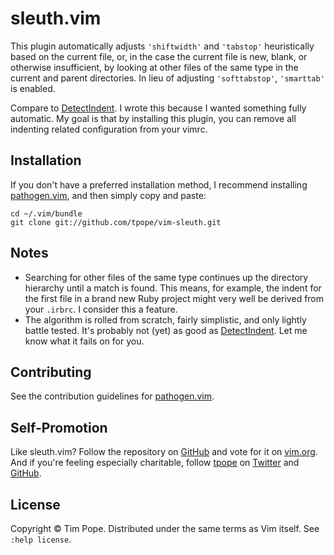 # sleuth.vim

This plugin automatically adjusts `'shiftwidth'` and `'tabstop'` heuristically
based on the current file, or, in the case the current file is new, blank, or
otherwise insufficient, by looking at other files of the same type in the
current and parent directories.  In lieu of adjusting `'softtabstop'`,
`'smarttab'` is enabled.

Compare to [DetectIndent][].  I wrote this because I wanted something fully
automatic.  My goal is that by installing this plugin, you can remove all
indenting related configuration from your vimrc.

[DetectIndent]: http://www.vim.org/scripts/script.php?script_id=1171

## Installation

If you don't have a preferred installation method, I recommend
installing [pathogen.vim](https://github.com/tpope/vim-pathogen), and
then simply copy and paste:

    cd ~/.vim/bundle
    git clone git://github.com/tpope/vim-sleuth.git

## Notes

* Searching for other files of the same type continues up the directory
  hierarchy until a match is found. This means, for example, the indent for
  the first file in a brand new Ruby project might very well be derived from
  your `.irbrc`.  I consider this a feature.
* The algorithm is rolled from scratch, fairly simplistic, and only lightly
  battle tested.  It's probably not (yet) as good as [DetectIndent][].
  Let me know what it fails on for you.

## Contributing

See the contribution guidelines for
[pathogen.vim](https://github.com/tpope/vim-pathogen#readme).

## Self-Promotion

Like sleuth.vim?  Follow the repository on
[GitHub](https://github.com/tpope/vim-sleuth) and vote for it on
[vim.org](http://www.vim.org/scripts/script.php?script_id=4375).  And if
you're feeling especially charitable, follow [tpope](http://tpo.pe/) on
[Twitter](http://twitter.com/tpope) and
[GitHub](https://github.com/tpope).

## License

Copyright © Tim Pope.  Distributed under the same terms as Vim itself.
See `:help license`.
